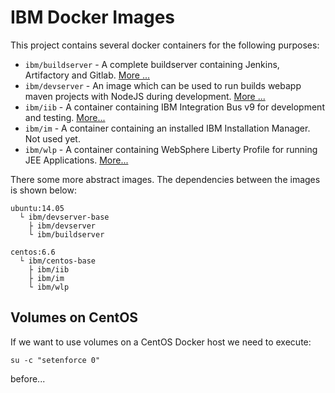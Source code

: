 # IBM Docker Images

This project contains several docker containers for the following purposes:

* `ibm/buildserver` - A complete buildserver containing Jenkins, Artifactory and Gitlab. [More ...](./buildserver)
* `ibm/devserver` - An image which can be used to run builds webapp maven projects with NodeJS during development. [More ...](./devserver)
* `ibm/iib` - A container containing IBM Integration Bus v9 for development and testing. [More...](./ibm-iib)
* `ibm/im` - A container containing an installed IBM Installation Manager. Not used yet.
* `ibm/wlp` - A container containing WebSphere Liberty Profile for running JEE Applications. [More...](./ibm-wlp)

There some more abstract images. The dependencies between the images is shown below:

```
ubuntu:14.05
  └ ibm/devserver-base
    ├ ibm/devserver
    └ ibm/buildserver

centos:6.6
  └ ibm/centos-base
    ├ ibm/iib
    ├ ibm/im
    └ ibm/wlp
```

## Volumes on CentOS

If we want to use volumes on a CentOS Docker host we need to execute:

```
su -c "setenforce 0"
```

before...
